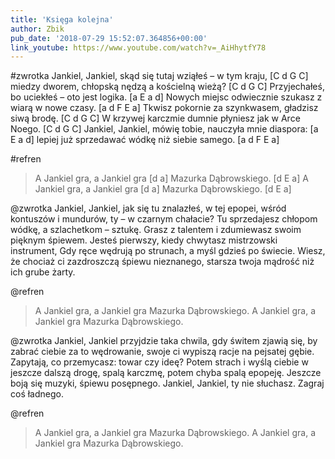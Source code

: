 ```yaml
---
title: 'Księga kolejna'
author: Zbik
pub_date: '2018-07-29 15:52:07.364856+00:00'
link_youtube: https://www.youtube.com/watch?v=_AiHhytfY78
---
```


#zwrotka
Jankiel, Jankiel, skąd się tutaj wziąłeś – w tym kraju, [C d G C]
miedzy dworem, chłopską nędzą a kościelną wieżą? [C d G C]
Przyjechałeś, bo uciekłeś – oto jest logika. [a E a d]
Nowych miejsc odwiecznie szukasz z wiarą w nowe czasy. [a d F E a]
Tkwisz pokornie za szynkwasem, gładzisz siwą brodę. [C d G C]
W krzywej karczmie dumnie płyniesz jak w Arce Noego. [C d G C]
Jankiel, Jankiel, mówię tobie, nauczyła mnie diaspora: [a E a d]
lepiej już sprzedawać wódkę niż siebie samego. [a d F E a]

#refren
>A Jankiel gra, a Jankiel gra [d a]
>Mazurka Dąbrowskiego. [d E a]
>A Jankiel gra, a Jankiel gra [d a]
>Mazurka Dąbrowskiego. [d E a]

@zwrotka
Jankiel, Jankiel, jak się tu znalazłeś, w tej epopei,
wśród kontuszów i mundurów, ty – w czarnym chałacie?
Tu sprzedajesz  chłopom wódkę, a szlachetkom – sztukę.
Grasz z talentem i zdumiewasz swoim pięknym śpiewem.
Jesteś pierwszy, kiedy chwytasz mistrzowski instrument,
Gdy ręce wędrują po strunach, a myśl gdzieś po świecie.
Wiesz, że chociaż ci zazdroszczą śpiewu nieznanego,
starsza twoja mądrość niż ich grube żarty.

@refren
>A Jankiel gra, a Jankiel gra
>Mazurka Dąbrowskiego.
>A Jankiel gra, a Jankiel gra
>Mazurka Dąbrowskiego.

@zwrotka
Jankiel, Jankiel przyjdzie taka chwila, gdy świtem
zjawią się, by zabrać ciebie za to wędrowanie,
swoje ci wypiszą racje na pejsatej gębie.
Zapytają, co przemycasz: towar czy ideę?
Potem strach i wyślą ciebie w jeszcze dalszą drogę,
spalą karczmę, potem chyba spalą epopeję.
Jeszcze boją się muzyki, śpiewu posępnego.
Jankiel, Jankiel, ty nie słuchasz. Zagraj coś ładnego.

@refren
>A Jankiel gra, a Jankiel gra
>Mazurka Dąbrowskiego.
>A Jankiel gra, a Jankiel gra
>Mazurka Dąbrowskiego.
